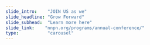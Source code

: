 ```yaml
---
slide_intro:    "JOIN US as we"
slide_headline: "Grow Forward"
slide_subhead:  "Learn more here"
slide_link:    "nnpn.org/programs/annual-conference/"
type:           "carousel"
---
```

